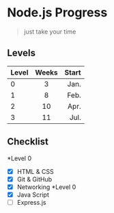 # Node.js Progress

>just take your time

## Levels

| Level | Weeks | Start |
| ----- |:-----:| ----: |
| 0     | 3     | Jan.  |
| 1     | 8     | Feb.  |
| 2     | 10    | Apr.  |
| 3     | 11    | Jul.  |

## Checklist

*Level 0
  - [x] HTML & CSS
  - [x] Git & GitHub
  - [x] Networking
*Level 0
  - [x] Java Script
  - [ ] Express.js
